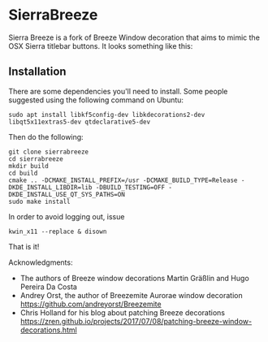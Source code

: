 # SierraBreeze
Sierra Breeze is a fork of Breeze Window decoration that aims to mimic the
OSX Sierra titlebar buttons. It looks something like this:

## Installation
There are some dependencies you'll need to install. Some people suggested using the following
command on Ubuntu:
```
sudo apt install libkf5config-dev libkdecorations2-dev libqt5x11extras5-dev qtdeclarative5-dev
```
Then do the following:
```
git clone sierrabreeze
cd sierrabreeze
mkdir build
cd build
cmake .. -DCMAKE_INSTALL_PREFIX=/usr -DCMAKE_BUILD_TYPE=Release -DKDE_INSTALL_LIBDIR=lib -DBUILD_TESTING=OFF -DKDE_INSTALL_USE_QT_SYS_PATHS=ON
sudo make install
```
In order to avoid logging out, issue
```
kwin_x11 --replace & disown
```
That is it!

Acknowledgments:
- The authors of Breeze window decorations Martin Gräßlin and Hugo Pereira Da Costa
- Andrey Orst, the author of Breezemite Aurorae window decoration
https://github.com/andreyorst/Breezemite
- Chris Holland for his blog about patching Breeze decorations
https://zren.github.io/projects/2017/07/08/patching-breeze-window-decorations.html
